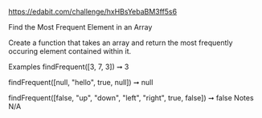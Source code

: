 https://edabit.com/challenge/hxHBsYebaBM3ff5s6

Find the Most Frequent Element in an Array

Create a function that takes an array and return the most frequently occuring element contained within it.

Examples
findFrequent([3, 7, 3]) ➞ 3

findFrequent([null, "hello", true, null]) ➞ null

findFrequent([false, "up", "down", "left", "right", true, false]) ➞ false
Notes
N/A